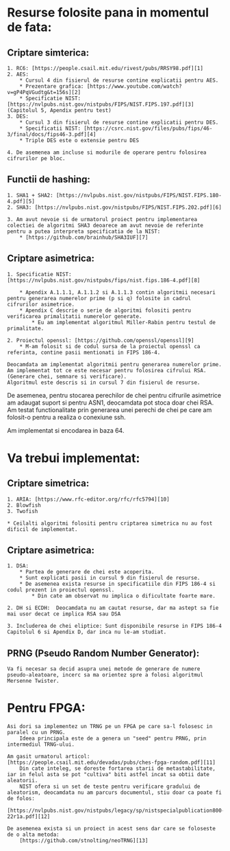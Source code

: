 # Resurse folosite pana in momentul de fata:

## Criptare simterica:
	1. RC6: [https://people.csail.mit.edu/rivest/pubs/RRSY98.pdf][1]
	2. AES:
		* Cursul 4 din fisierul de resurse contine explicatii pentru AES.
		* Prezentare grafica: [https://www.youtube.com/watch?v=gP4PqVGudtg&t=156s][2]
		* Specificatie NIST: [https://nvlpubs.nist.gov/nistpubs/FIPS/NIST.FIPS.197.pdf][3] (Capitolul 5, Apendix pentru test)
	3. DES:
		* Cursul 3 din fisierul de resurse contine explicatii pentru DES.
		* Specificatii NIST: [https://csrc.nist.gov/files/pubs/fips/46-3/final/docs/fips46-3.pdf][4]
		* Triple DES este o extensie pentru DES

	4. De asemenea am incluse si modurile de operare pentru folosirea cifrurilor pe bloc.

## Functii de hashing:
	1. SHA1 + SHA2: [https://nvlpubs.nist.gov/nistpubs/FIPS/NIST.FIPS.180-4.pdf][5]
	2. SHA3: [https://nvlpubs.nist.gov/nistpubs/FIPS/NIST.FIPS.202.pdf][6]
	
	3. Am avut nevoie si de urmatorul proiect pentru implementarea colectiei de algoritmi SHA3 deoarece am avut nevoie de referinte pentru a putea interpreta specificatia de la NIST:
	    * [https://github.com/brainhub/SHA3IUF][7]

## Criptare asimetrica:
	
	1. Specificatie NIST: [https://nvlpubs.nist.gov/nistpubs/fips/nist.fips.186-4.pdf][8]

		* Apendix A.1.1.1, A.1.1.2 si A.1.1.3 contin algoritmii necesari pentru generarea numerelor prime (p si q) folosite in cadrul cifrurilor asimetrice.
		* Apendix C descrie o serie de algoritmi folositi pentru verificarea primalitatii numerelor generate.
		    * Eu am implementat algoritmul Miller-Rabin pentru testul de primalitate.

	2. Proiectul openssl: [https://github.com/openssl/openssl][9]
		* M-am folosit si de codul sursa de la proiectul openssl ca referinta, contine pasii mentionati in FIPS 186-4.

	Deocamdata am implementat algoritmii pentru generarea numerelor prime.
	Am implementat tot ce este necesar pentru folosirea cifrului RSA. (Generare chei, semnare si verificare).
	Algoritmul este descris si in cursul 7 din fisierul de resurse.

De asemenea, pentru stocarea perechilor de chei pentru cifrurile asimetrice am adaugat suport si pentru ASN1, deocamdata pot stoca doar chei RSA.
Am testat functionalitate prin generarea unei perechi de chei pe care am folosit-o pentru a realiza o conexiune ssh.
	
Am implementat si encodarea in baza 64.

# Va trebui implementat:
## Criptare simetrica:
	1. ARIA: [https://www.rfc-editor.org/rfc/rfc5794][10]
	2. Blowfish
	3. Twofish

	* Ceilalti algoritmi folositi pentru criptarea simetrica nu au fost dificil de implementat.		

## Criptare asimetrica:
	1. DSA:
		* Partea de generare de chei este acoperita.
		* Sunt explicati pasii in cursul 9 din fisierul de resurse.
		* De asemenea exista resurse in specificatiile din FIPS 186-4 si codul prezent in proiectul openssl.
			* Din cate am observat nu implica o dificultate foarte mare.

	2. DH si ECDH:	Deocamdata nu am cautat resurse, dar ma astept sa fie mai usor decat ce implica RSA sau DSA
		
	3. Includerea de chei eliptice: Sunt disponibile resurse in FIPS 186-4 Capitolul 6 si Apendix D, dar inca nu le-am studiat.

## PRNG (Pseudo Random Number Generator):
	Va fi necesar sa decid asupra unei metode de generare de numere pseudo-aleatoare, incerc sa ma orientez spre a folosi algoritmul Mersenne Twister.

# Pentru FPGA:
	
	Asi dori sa implementez un TRNG pe un FPGA pe care sa-l folosesc in paralel cu un PRNG.
		Ideea principala este de a genera un "seed" pentru PRNG, prin intermediul TRNG-ului.

	Am gasit urmatorul articol: [https://people.csail.mit.edu/devadas/pubs/ches-fpga-random.pdf][11]
		Din cate inteleg, se doreste fortarea starii de metastabilitate, iar in felul asta se pot "cultiva" biti astfel incat sa obtii date aleatorii.
		NIST ofera si un set de teste pentru verificare gradului de aleatorism, deocamdata nu am parcurs documentul, stiu doar ca poate fi de folos:
			[https://nvlpubs.nist.gov/nistpubs/legacy/sp/nistspecialpublication800-22r1a.pdf][12]

	De asemenea exista si un proiect in acest sens dar care se foloseste de o alta metoda:
		[https://github.com/stnolting/neoTRNG][13]

[1]: https://people.csail.mit.edu/rivest/pubs/RRSY98.pdf 
[2]: https://www.youtube.com/watch?v=gP4PqVGudtg&t=156s 
[3]: https://nvlpubs.nist.gov/nistpubs/FIPS/NIST.FIPS.197.pdf 
[4]: https://csrc.nist.gov/files/pubs/fips/46-3/final/docs/fips46-3.pdf 
[5]: https://nvlpubs.nist.gov/nistpubs/FIPS/NIST.FIPS.180-4.pdf 
[6]: https://nvlpubs.nist.gov/nistpubs/FIPS/NIST.FIPS.202.pdf 
[7]: https://github.com/brainhub/SHA3IUF 
[8]: https://nvlpubs.nist.gov/nistpubs/fips/nist.fips.186-4.pdf 
[9]: https://github.com/openssl/openssl 
[10]: https://www.rfc-editor.org/rfc/rfc5794 
[11]: https://people.csail.mit.edu/devadas/pubs/ches-fpga-random.pdf 
[12]: https://nvlpubs.nist.gov/nistpubs/legacy/sp/nistspecialpublication800-22r1a.pdf 
[13]: https://github.com/stnolting/neoTRNG
